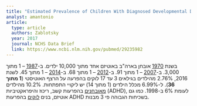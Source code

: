 ```yaml
---
title: "Estimated Prevalence of Children With Diagnosed Developmental Disabilities in the United States, 2014-2016"
analyst: amantonio
article:
  type: article
  authors: Zablotsky
  year: 2017
  journal: NCHS Data Brief
  link: https://www.ncbi.nlm.nih.gov/pubmed/29235982
---
```


בשנת [1970](https://jamanetwork.com/journals/jamapsychiatry/article-abstract/490240) אובחן בארה"ב באוטיזם אחד מתוך 10,000 ילדים.
ב-[1987](https://jaacap.org/article/S0890-8567(09)65024-3) – 1 מתוך 3,000.
ב-[2007](https://www.ncbi.nlm.nih.gov/pubmed/19805460) – 1 מתוך 91.
ב-[2012](https://www.cdc.gov/mmwr/volumes/65/ss/ss6503a1.htm) – 1 מתוך 68.
ב-[2014](https://www.ncbi.nlm.nih.gov/pubmed/26632847) – 1 מתוך 45.
לשנת 2016, 2.76% מהילדים בגילאים 3 עד 17 לוקים בהפרעה על הרצף האוטיסטי (**1 מתוך 36**). ל-6.99% מכלל הילדים (1 מתוך 14) יש ליקויי התפתחות.
10.2% מהילדים [מאובחנים](https://jamanetwork.com/journals/jamanetworkopen/fullarticle/2698633) בהפרעות קשב, ריכוז והיפראקטיביות (ADHD), לעומת 6% ב-1998. כמו גם אוטיזם, בנים [לוקים](https://www.ncbi.nlm.nih.gov/pmc/articles/PMC3827008) בהפרעות ADHD בשכיחות הגבוהה פי 3 מבנות.
